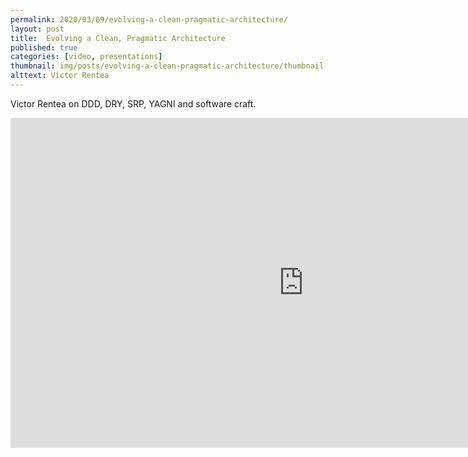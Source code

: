 ```yaml
---
permalink: 2020/03/09/evolving-a-clean-pragmatic-architecture/
layout: post
title:  Evolving a Clean, Pragmatic Architecture 
published: true
categories: [video, presentations]
thumbnail: img/posts/evolving-a-clean-pragmatic-architecture/thumbnail-420x255.webp
alttext: Victor Rentea
---
```


Victor Rentea on DDD, DRY, SRP, YAGNI and software craft. 

<iframe width="938" height="528" src="https://www.youtube.com/embed/tMHO7_RLxgQ" frameborder="0" allow="accelerometer; autoplay; encrypted-media; gyroscope; picture-in-picture" allowfullscreen></iframe>
